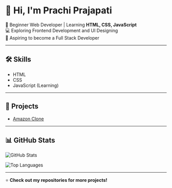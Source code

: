 # 👋 Hi, I'm Prachi Prajapati  

🌱 Beginner Web Developer | Learning **HTML, CSS, JavaScript**  
💻 Exploring Frontend Development and UI Designing  
🚀 Aspiring to become a Full Stack Developer  

---

## 🛠 Skills  
- HTML  
- CSS  
- JavaScript (Learning)  

---

## 📌 Projects  
- [Amazon Clone](https://github.com/prachip-jpg/amazon-clone)  

---

## 📊 GitHub Stats  
![GitHub Stats](https://github-readme-stats.vercel.app/api?username=prachip-jpg&show_icons=true&theme=radical)  

![Top Languages](https://github-readme-stats.vercel.app/api/top-langs/?username=prachip-jpg&layout=compact&theme=radical)  

---

⭐ **Check out my repositories for more projects!**
